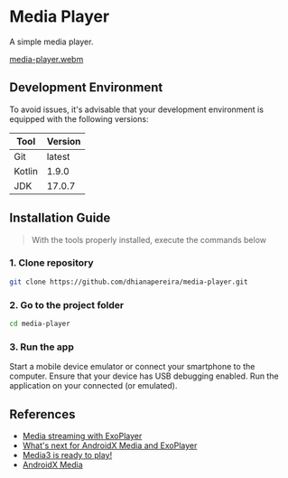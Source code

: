 # Media Player
A simple media player.

[media-player.webm](https://github.com/dhianapereira/media-player/assets/40719464/3d5778e1-5b5d-43fb-a7b1-46fa5fbd4fd3)

## Development Environment
To avoid issues, it's advisable that your development environment is
equipped with the following versions:

| Tool   | Version |
|--------|---------|
| Git    | latest  |
| Kotlin | 1.9.0   |
| JDK    | 17.0.7  |

## Installation Guide
> With the tools properly installed, execute the commands below

### **1. Clone repository**
```bash
git clone https://github.com/dhianapereira/media-player.git
```

### **2. Go to the project folder**
```bash
cd media-player
```

### **3. Run the app**
Start a mobile device emulator or connect your smartphone to the computer.
Ensure that your device has USB debugging enabled.
Run the application on your connected (or emulated).

## References
- [Media streaming with ExoPlayer](https://developer.android.com/codelabs/exoplayer-intro)
- [What's next for AndroidX Media and ExoPlayer](https://youtu.be/sTIBDcyCmCg?feature=shared)
- [Media3 is ready to play!](https://android-developers.googleblog.com/2023/03/media3-is-ready-to-play.html)
- [AndroidX Media](https://github.com/androidx/media)